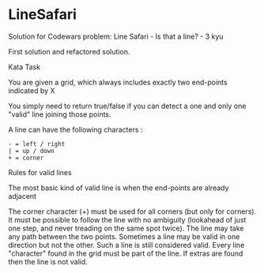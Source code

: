 # LineSafari

Solution for Codewars problem: Line Safari - Is that a line? - 3 kyu

First solution and refactored solution.

Kata Task

You are given a grid, which always includes exactly two end-points indicated by X

You simply need to return true/false if you can detect a one and only one "valid" line joining those points.

A line can have the following characters :

    - = left / right
    | = up / down
    + = corner

Rules for valid lines

The most basic kind of valid line is when the end-points are already adjacent


The corner character (+) must be used for all corners (but only for corners).
It must be possible to follow the line with no ambiguity (lookahead of just one step, and never treading on the same spot twice).
The line may take any path between the two points.
Sometimes a line may be valid in one direction but not the other. Such a line is still considered valid.
Every line "character" found in the grid must be part of the line. If extras are found then the line is not valid.
